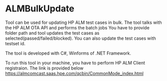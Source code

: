 # ALMBulkUpdate

Tool can be used for updating HP ALM test cases in bulk.
The tool talks with the HP ALM OTA API and  performs the batch jobs
You have to provide folder path and tool updates the test cases as selected(passed/failed/blocked).
You can also update the test cases with testset id.

The tool is developed with C#, Winforms of .NET Framework.

To run this tool in your machine, you have to perform HP ALM Client registraion. The link is provided below
https://almcomcast.saas.hpe.com/qcbin/CommonMode_index.html
